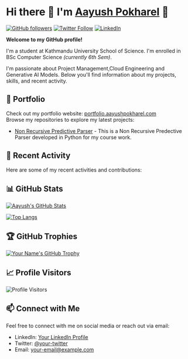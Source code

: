 # Hi there 👋 I'm [**Aayush Pokharel**](https://aayushpokharel.com) 👋

[![GitHub followers](https://img.shields.io/github/followers/AayushPokharel?style=social)](https://github.com/AayushPokharel)
[![Twitter Follow](https://img.shields.io/twitter/follow/Aayush13122000?style=social)](https://twitter.com/Aayush13122000)
[![LinkedIn](https://img.shields.io/badge/LinkedIn-Connect-blue?style=social&logo=linkedin)](https://www.linkedin.com/in/aayush-pokharel-3910551ba/)

**Welcome to my GitHub profile!**

I'm a student at Kathmandu University School of Science. I'm enrolled in BSc Computer Science *(currently 6th Sem)*.

I'm passionate about Project Management,Cloud Engineering and Generative AI Models. Below you'll find information about my projects, skills, and recent activity.

## 🔭 Portfolio

Check out my portfolio website: [portfolio.aayushpokharel.com](https://portfolio.aayushpokharel.com)  
Browse my repositories to explore my latest projects:

- [Non Recursive Predictive Parser](https://github.com/AayushPokharel/CompilerParser) - This is a Non Recursive Predective Parser developed in Python for my course work.


## 🚀 Recent Activity

Here are some of my recent activities and contributions:


## 📊 GitHub Stats

[![Aayush's GitHub Stats](https://github-readme-stats.vercel.app/api?username=AayushPokharel&count_private=true&show_icons=true&theme=dark)](https://github.com/AayushPokharel)

[![Top Langs](https://github-readme-stats.vercel.app/api/top-langs/?username=AayushPokharel&layout=compact&theme=dark)](https://github.com/AayushPokharel)

## 🏆 GitHub Trophies

[![Your Name's GitHub Trophy](https://github-profile-trophy.vercel.app/?username=AayushPokharel&theme=darkhub)](https://github.com/AayushPokharel)

## 📈 Profile Visitors

![Profile Visitors](https://komarev.com/ghpvc/?username=AayushPokharel)

## 📫 Connect with Me

Feel free to connect with me on social media or reach out via email:

- LinkedIn: [Your LinkedIn Profile](https://www.linkedin.com/in/aayush-pokharel-3910551ba/)
- Twitter: [@your-twitter](https://twitter.com/Aayush13122000)
- Email: [your-email@example.com](mailto:official@aayushpokharel.com)

